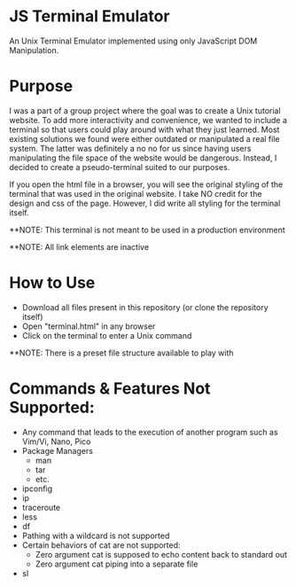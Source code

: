# JS Terminal Emulator

An Unix Terminal Emulator implemented using only JavaScript DOM Manipulation.

# Purpose

I was a part of a group project where the goal was to create a Unix tutorial website. To add more interactivity and convenience, 
we wanted to include a terminal so that users could play around with what they just learned. Most existing solutions we found 
were either outdated or manipulated a real file system. The latter was definitely a no no for us since having users 
manipulating the file space of the website would be dangerous. Instead, I decided to create a pseudo-terminal suited 
to our purposes.

If you open the html file in a browser, you will see the original styling of the terminal that was used in the original website. I take NO credit for the design and css of the page. However, I did write all styling for the terminal itself.

**NOTE: This terminal is not meant to be used in a production environment

**NOTE: All link elements are inactive

# How to Use

- Download all files present in this repository (or clone the repository itself)
- Open "terminal.html" in any browser
- Click on the terminal to enter a Unix command

**NOTE: There is a preset file structure available to play with

# Commands & Features Not Supported:

- Any command that leads to the execution of another program such as Vim/Vi, Nano, Pico
- Package Managers
  - man
  - tar
  - etc.
- ipconfig
- ip
- traceroute
- less
- df
- Pathing with a wildcard is not supported
- Certain behaviors of cat are not supported:
  - Zero argument cat is supposed to echo content back to standard out
  - Zero argument cat piping into a separate file
- sl
